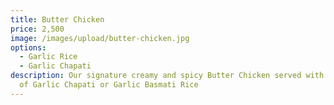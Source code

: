 ```yaml
---
title: Butter Chicken
price: 2,500
image: /images/upload/butter-chicken.jpg
options:
  - Garlic Rice
  - Garlic Chapati
description: Our signature creamy and spicy Butter Chicken served with a choice
  of Garlic Chapati or Garlic Basmati Rice
---
```


